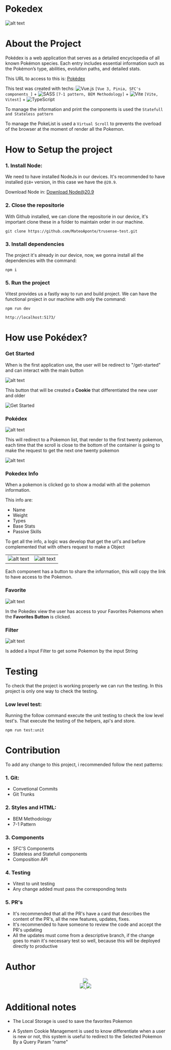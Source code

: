# Pokedex

![alt text](./src/assets/images/readme/capture.gif)

# About the Project

Pokédex is a web application that serves as a detailed encyclopedia of all known Pokémon species. Each entry includes essential information such as the Pokémon’s type, abilities, evolution paths, and detailed stats.

This URL to access to this is: [Pokédex](https://pokedex-mtt.netlify.app/)

This test was created with techs: ![Vue.js](https://img.shields.io/badge/vuejs-%2335495e.svg?style=for-the-badge&logo=vuedotjs&logoColor=%234FC08D) `[Vue 3, Pinia, SFC's components ]` + ![SASS](https://img.shields.io/badge/SASS-hotpink.svg?style=for-the-badge&logo=SASS&logoColor=white) `[7-1 pattern, BEM Methodology]` + ![Vite](https://img.shields.io/badge/vite-%23646CFF.svg?style=for-the-badge&logo=vite&logoColor=white) `[Vite, Vitest]` + ![TypeScript](https://img.shields.io/badge/typescript-%23007ACC.svg?style=for-the-badge&logo=typescript&logoColor=white)

To manage the information and print the components is used the `Statefull and Stateless pattern`

To manage the PokeList is used a `Virtual Scroll` to prevents the overload of the browser at the moment of render all the Pokemon.

# How to Setup the project

### 1. Install Node:

We need to have installed NodeJs in our devices. It's recommended to have installed `@18+` version, in this case we have the `@20.9`.

Download Node in: [Download Node@20.9](https://nodejs.org/en/blog/release/v20.9.0)

### 2. Close the repositorie

With Github installed, we can clone the repositorie in our device, it's important clone these in a folder to maintain order in our machine.

`git clone https://github.com/MateoAponte/trusense-test.git`

### 3. Install dependencies

The project it's already in our device, now, we gonna install all the dependencies with the command:

`npm i`

### 5. Run the project

Vitest provides us a fastly way to run and build project. We can have the functional project in our machine with only the command:

`npm run dev`

`http://localhost:5173/`

# How use Pokédex?

### Get Started

When is the first application use, the user will be redirect to "/get-started" and can interact with the main button

![alt text](./src/assets/images/readme/getStarted.png)

This button that will be created a **Cookie** that differentiated the new user and older

![Get Started](./src/assets/images/readme/buttonStarted.png)

### Pokédex

![alt text](./src/assets/images/readme/pokedex.png)

This will redirect to a Pokemon list, that render to the first twenty pokemon, each time that the scroll is close to the bottom of the container is going to make the request to get the next one twenty pokemon

![alt text](./src/assets/images/readme/pokemon.png)

### Pokedex Info

When a pokemon is clicked go to show a modal with all the pokemon information.

This info are:

- Name
- Weight
- Types
- Base Stats
- Passive Skills

To get all the info, a logic was develop that get the url's and before complemented that with others request to make a Object

|                                                     |                                                     |
| --------------------------------------------------- | --------------------------------------------------- |
| ![alt text](./src/assets/images/readme/share_1.png) | ![alt text](./src/assets/images/readme/share_2.png) |

Each component has a button to share the information, this will copy the link to have access to the Pokemon.

### Favorite

![alt text](./src/assets/images/readme/favorites.png)

In the Pokedex view the user has access to your Favorites Pokemons when the **Favorites Button** is clicked.

### Filter

![alt text](./src/assets/images/readme/image.png)

Is added a Input Filter to get some Pokemon by the input String

# Testing

To check that the project is working properly we can run the testing. In this project is only one way to check the testing.

### Low level test:

Running the follow command execute the unit testing to check the low level test's. That execute the testing of the helpers, api's and store.

`npm run test:unit`

# Contribution

To add any change to this project, i recommended follow the next patterns:

### 1. Git:

- Convetional Commits
- Git Trunks

### 2. Styles and HTML:

- BEM Methodology
- 7-1 Pattern

### 3. Components

- SFC'S Components
- Stateless and Statefull components
- Composition API

### 4. Testing

- Vitest to unit testing
- Any change added must pass the corresponding tests

### 5. PR's

- It's recommended that all the PR's have a card that describes the content of the PR's, all the new features, updates, fixes.
- It's recommended to have someone to review the code and accept the PR's updating
- All the updates must come from a descriptive branch, if the change goes to main it's necessary test so well, because this will be deployed directly to productive

# Author

<div align="center">
    <img src="https://img.shields.io/badge/Created%20by-Mathew%20Ap-orange?style=for-the-badge&logo=Jupyter">
</div>

<div align="center">
  <a href="https://www.linkedin.com/mwlite/in/mateo-aponte-murcia">
    <img src="https://img.shields.io/badge/MateoAponte-%230077B5.svg?style=for-the-badge&logo=linkedin&logoColor=white">
  </a>
  <a href="https://www.hackerrank.com/apontemurciamat1">
    <img src="https://img.shields.io/badge/-apontemurciamat1-2EC866?style=for-the-badge&logo=HackerRank&logoColor=white"1111111111111111111>
  </a>
</div>

# Additional notes

- The Local Storage is used to save the favorites Pokemon

- A System Cookie Management is used to know differentiate when a user is new or not, this system is useful to redirect to the Selected Pokemon By a Query Param "name"
